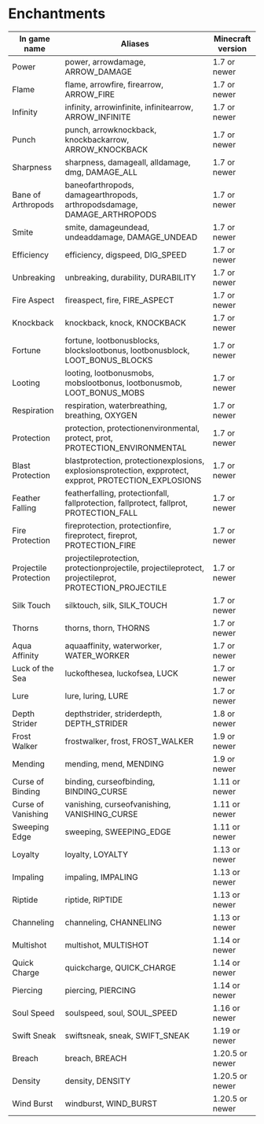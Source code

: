 # Enchantments

| In game name          | Aliases                                                                                                 | Minecraft version |
|-----------------------|---------------------------------------------------------------------------------------------------------|-------------------|
| Power                 | power, arrowdamage, ARROW_DAMAGE                                                                        | 1.7 or newer      |
| Flame                 | flame, arrowfire, firearrow, ARROW_FIRE                                                                 | 1.7 or newer      |
| Infinity              | infinity, arrowinfinite, infinitearrow, ARROW_INFINITE                                                  | 1.7 or newer      |
| Punch                 | punch, arrowknockback, knockbackarrow, ARROW_KNOCKBACK                                                  | 1.7 or newer      |
| Sharpness             | sharpness, damageall, alldamage, dmg, DAMAGE_ALL                                                        | 1.7 or newer      |
| Bane of Arthropods    | baneofarthropods, damagearthropods, arthropodsdamage, DAMAGE_ARTHROPODS                                 | 1.7 or newer      |
| Smite                 | smite, damageundead, undeaddamage, DAMAGE_UNDEAD                                                        | 1.7 or newer      |
| Efficiency            | efficiency, digspeed, DIG_SPEED                                                                         | 1.7 or newer      |
| Unbreaking            | unbreaking, durability, DURABILITY                                                                      | 1.7 or newer      |
| Fire Aspect           | fireaspect, fire, FIRE_ASPECT                                                                           | 1.7 or newer      |
| Knockback             | knockback, knock, KNOCKBACK                                                                             | 1.7 or newer      |
| Fortune               | fortune, lootbonusblocks, blockslootbonus, lootbonusblock, LOOT_BONUS_BLOCKS                            | 1.7 or newer      |
| Looting               | looting, lootbonusmobs, mobslootbonus, lootbonusmob, LOOT_BONUS_MOBS                                    | 1.7 or newer      |
| Respiration           | respiration, waterbreathing, breathing, OXYGEN                                                          | 1.7 or newer      |
| Protection            | protection, protectionenvironmental, protect, prot, PROTECTION_ENVIRONMENTAL                            | 1.7 or newer      |
| Blast Protection      | blastprotection, protectionexplosions, explosionsprotection, expprotect, expprot, PROTECTION_EXPLOSIONS | 1.7 or newer      |
| Feather Falling       | featherfalling, protectionfall, fallprotection, fallprotect, fallprot, PROTECTION_FALL                  | 1.7 or newer      |
| Fire Protection       | fireprotection, protectionfire, fireprotect, fireprot, PROTECTION_FIRE                                  | 1.7 or newer      |
| Projectile Protection | projectileprotection, protectionprojectile, projectileprotect, projectileprot, PROTECTION_PROJECTILE    | 1.7 or newer      |
| Silk Touch            | silktouch, silk, SILK_TOUCH                                                                             | 1.7 or newer      |
| Thorns                | thorns, thorn, THORNS                                                                                   | 1.7 or newer      |
| Aqua Affinity         | aquaaffinity, waterworker, WATER_WORKER                                                                 | 1.7 or newer      |
| Luck of the Sea       | luckofthesea, luckofsea, LUCK                                                                           | 1.7 or newer      |
| Lure                  | lure, luring, LURE                                                                                      | 1.7 or newer      |
| Depth Strider         | depthstrider, striderdepth, DEPTH_STRIDER                                                               | 1.8 or newer      |
| Frost Walker          | frostwalker, frost, FROST_WALKER                                                                        | 1.9 or newer      |
| Mending               | mending, mend, MENDING                                                                                  | 1.9 or newer      |
| Curse of Binding      | binding, curseofbinding, BINDING_CURSE                                                                  | 1.11 or newer     |
| Curse of Vanishing    | vanishing, curseofvanishing, VANISHING_CURSE                                                            | 1.11 or newer     |
| Sweeping Edge         | sweeping, SWEEPING_EDGE                                                                                 | 1.11 or newer     |
| Loyalty               | loyalty, LOYALTY                                                                                        | 1.13 or newer     |
| Impaling              | impaling, IMPALING                                                                                      | 1.13 or newer     |
| Riptide               | riptide, RIPTIDE                                                                                        | 1.13 or newer     |
| Channeling            | channeling, CHANNELING                                                                                  | 1.13 or newer     |
| Multishot             | multishot, MULTISHOT                                                                                    | 1.14 or newer     |
| Quick Charge          | quickcharge, QUICK_CHARGE                                                                               | 1.14 or newer     |
| Piercing              | piercing, PIERCING                                                                                      | 1.14 or newer     |
| Soul Speed            | soulspeed, soul, SOUL_SPEED                                                                             | 1.16 or newer     |
| Swift Sneak           | swiftsneak, sneak, SWIFT_SNEAK                                                                          | 1.19 or newer     |
| Breach                | breach, BREACH                                                                                          | 1.20.5 or newer   |
| Density               | density, DENSITY                                                                                        | 1.20.5 or newer   |
| Wind Burst            | windburst, WIND_BURST                                                                                   | 1.20.5 or newer   |